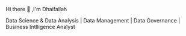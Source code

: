 Hi there 👋 ,I'm Dhaifallah

Data Science & Data Analysis | Data Management | Data Governance | Business Intlligence Analyst
